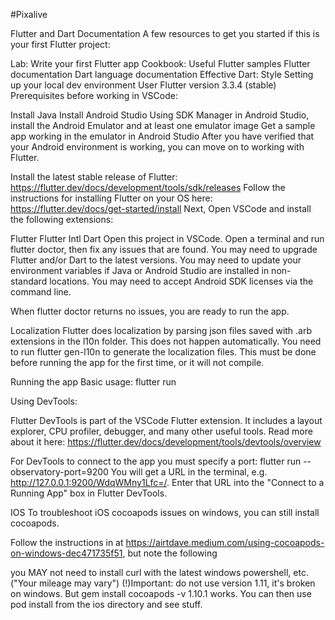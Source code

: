 #Pixalive

Flutter and Dart Documentation
A few resources to get you started if this is your first Flutter project:

Lab: Write your first Flutter app
Cookbook: Useful Flutter samples
Flutter documentation
Dart language documentation
Effective Dart: Style
Setting up your local dev environment
User Flutter version 3.3.4 (stable)
Prerequisites before working in VSCode:

Install Java
Install Android Studio
Using SDK Manager in Android Studio, install the Android Emulator and at least one emulator image
Get a sample app working in the emulator in Android Studio
After you have verified that your Android environment is working, you can move on to working with Flutter.

Install the latest stable release of Flutter: https://flutter.dev/docs/development/tools/sdk/releases
Follow the instructions for installing Flutter on your OS here: https://flutter.dev/docs/get-started/install
Next, Open VSCode and install the following extensions:

Flutter
Flutter Intl
Dart
Open this project in VSCode. Open a terminal and run flutter doctor, then fix any issues that are found. You may need to upgrade Flutter and/or Dart to the latest versions. You may need to update your environment variables if Java or Android Studio are installed in non-standard locations. You may need to accept Android SDK licenses via the command line.

When flutter doctor returns no issues, you are ready to run the app.

Localization
Flutter does localization by parsing json files saved with .arb extensions in the l10n folder. This does not happen automatically. You need to run flutter gen-l10n to generate the localization files. This must be done before running the app for the first time, or it will not compile.

Running the app
Basic usage: flutter run

Using DevTools:

Flutter DevTools is part of the VSCode Flutter extension. It includes a layout explorer, CPU profiler, debugger, and many other useful tools. Read more about it here: https://flutter.dev/docs/development/tools/devtools/overview

For DevTools to connect to the app you must specify a port: flutter run --observatory-port=9200 You will get a URL in the terminal, e.g. http://127.0.0.1:9200/WdqWMny1Lfc=/. Enter that URL into the "Connect to a Running App" box in Flutter DevTools.

IOS
To troubleshoot iOS cocoapods issues on windows, you can still install cocoapods.

Follow the instructions in at https://airtdave.medium.com/using-cocoapods-on-windows-dec471735f51, but note the following

you MAY not need to install curl with the latest windows powershell, etc. ("Your mileage may vary")
(!)Important: do not use version 1.11, it's broken on windows. But gem install cocoapods -v 1.10.1 works.
You can then use pod install from the ios directory and see stuff.

